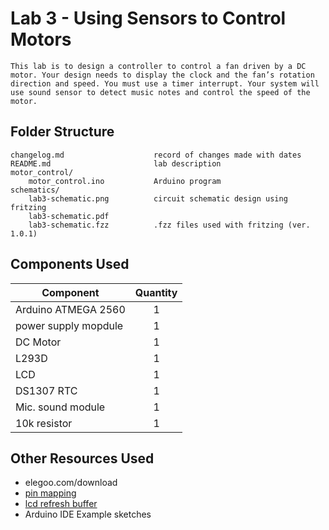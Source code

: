 
# Lab 3 - Using Sensors to Control Motors

    This lab is to design a controller to control a fan driven by a DC motor. Your design needs to display the clock and the fan’s rotation direction and speed. You must use a timer interrupt. Your system will use sound sensor to detect music notes and control the speed of the motor.

## Folder Structure

    changelog.md                    record of changes made with dates
    README.md                       lab description
    motor_control/
        motor_control.ino           Arduino program
    schematics/
        lab3-schematic.png          circuit schematic design using fritzing
        lab3-schematic.pdf
        lab3-schematic.fzz          .fzz files used with fritzing (ver. 1.0.1)

## Components Used

Component               | Quantity
---------               | :---------:
Arduino ATMEGA 2560     | 1
power supply mopdule    | 1
DC Motor                | 1
L293D                   | 1
LCD                     | 1
DS1307 RTC              | 1
Mic. sound module       | 1
10k resistor            | 1

## Other Resources Used

- elegoo.com/download
- [pin mapping](https://docs.arduino.cc/hacking/hardware/PinMapping2560)
- [lcd refresh buffer](https://www.baldengineer.com/arduino-lcd-display-tips.html)
- Arduino IDE Example sketches
